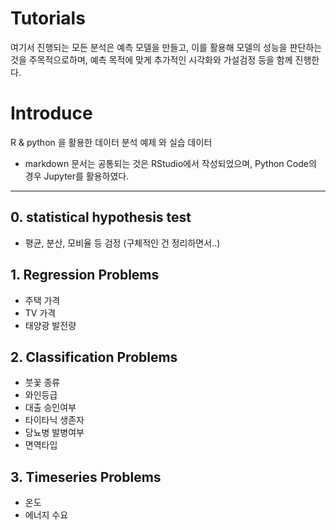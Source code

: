 # Tutorials

 여기서 진행되는 모든 분석은 예측 모델을 만들고, 이를 활용해 모델의 성능을 판단하는 것을 주목적으로하며, 예측 목적에 맞게 추가적인 시각화와 가설검정 등을 함께 진행한다.
 

# Introduce

 R & python 을 활용한 데이터 분석 예제 와 실습 데이터

* markdown 문서는 공통되는 것은 RStudio에서 작성되었으며, Python Code의 경우 Jupyter를 활용하였다.


---

## 0. statistical hypothesis test 
- 평균, 분산, 모비율 등 검정 (구체적인 건 정리하면서..) 


## 1. Regression Problems

- 주택 가격
- TV 가격
- 태양광 발전량 

## 2. Classification Problems

- 붓꽃 종류
- 와인등급
- 대출 승인여부
- 타이타닉 생존자 
- 당뇨병 발병여부
- 면역타입

## 3. Timeseries Problems

- 온도 
- 에너지 수요
